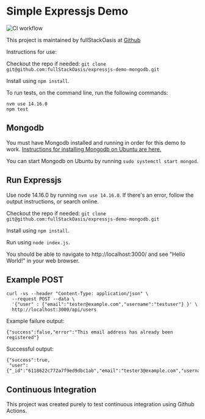 # Simple Expressjs Demo

![CI workflow](https://github.com/fullStackOasis/expressjs-demo-mongodb/actions/workflows/main.yml/badge.svg)

This project is maintained by fullStackOasis at [Github](https://github.com/fullStackOasis/expressjs-demo-mongodb)

Instructions for use:

Checkout the repo if needed: `git clone git@github.com:fullStackOasis/expressjs-demo-mongodb.git`

Install using `npm install`.

To run tests, on the command line, run the following commands:

```
nvm use 14.16.0
npm test
```

## Mongodb

You must have Mongodb installed and running in order for this demo to work. [Instructions for installing Mongodb on Ubuntu are here.](https://docs.mongodb.com/manual/tutorial/install-mongodb-on-ubuntu/)

You can start Mongodb on Ubuntu by running `sudo systemctl start mongod`.

## Run Expressjs

Use node 14.16.0 by running `nvm use 14.16.0`. If there's an error, follow the output instructions, or search online.

Checkout the repo if needed: `git clone git@github.com:fullStackOasis/expressjs-demo-mongodb.git`

Install using `npm install`.

Run using `node index.js`.

You should be able to navigate to http://localhost:3000/ and see "Hello World!" in your web browser.

## Example POST

```
curl -vs --header "Content-Type: application/json" \
  --request POST --data \
  '{"user" : {"email":"tester@example.com","username":"testuser"} }' \
  http://localhost:3000/api/users
```

Example failure output:

```
{"success":false,"error":"This email address has already been registered"}
```

Successful output:

```
{"success":true,
 "user":{"_id":"6118622c772a7f9ed9dbc1ab","email":"tester3@example.com","username":"testuser","__v":0}}
```

## Continuous Integration

This project was created purely to test continuous integration using Github Actions.
